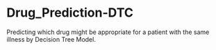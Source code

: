 # Drug_Prediction-DTC
Predicting which drug might be appropriate for a patient with the same illness by Decision Tree Model.
